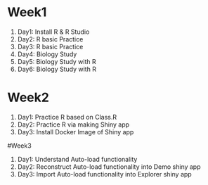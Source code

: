 # Week1
1. Day1: Install R & R Studio
2. Day2: R basic Practice
3. Day3: R basic Practice
4. Day4: Biology Study
5. Day5: Biology Study with R
6. Day6: Biology Study with R

# Week2
1. Day1: Practice R based on Class.R
2. Day2: Practice R via making Shiny app
3. Day3: Install Docker Image of Shiny app

#Week3
1. Day1: Understand Auto-load functionality
2. Day2: Reconstruct Auto-load functionality into Demo shiny app
3. Day3: Import Auto-load functionality into Explorer shiny app